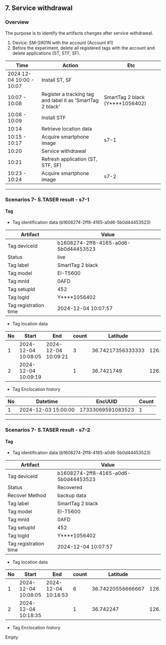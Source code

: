 ## 7. Service withdrawal

### Overview

The purpose is to identify the artifacts changes after service withdrawal.
1. Device: SM-S901N with the account (Account #1)
1. Before the experiment, delete all registered tags with the account and delete applications (ST, STF, SF).


|Time|Action|Etc|
|------|---|---|
|2024 12-04 10:00 - 10:07|Install ST, SF||
|10:07 - 10:08|Register a tracking tag and label it as 'SmartTag 2 black'|SmartTag 2 black (Y****1056402)|
|10:08 - 10:09|Install STF||
|10:14|Retrieve location data||
|10:15 - 10:17|Acquire smartphone image|s7-1|
|10:20|Service withdrawal||
|10:21|Refresh application (ST, STF, SF)||
|10:23 - 10:24|Acquire smartphone image|s7-2|

---

### Scenarios 7- S.TASER result - s7-1

#### Tag
* Tag identification data (b1608274-2ff8-4165-a0d6-5b0d44453523)
  
|Artifact|Value|
|------|---|
|Tag deviceId|b1608274-2ff8-4165-a0d6-5b0d44453523|
|Status|live|
|Tag label|SmartTag 2 black|
|Tag model|EI-T5600|
|Tag mnId|0AFD|
|Tag setupId|452|
|Tag logId|Y****1056402|
|Tag registration time|2024-12-04 10:07:57|

* Tag location data

|No|Start|End|count|Latitude|Longitude|Source|
|--|--|--|--|--|--|--|     
|1|2024-12-04 10:08:05|2024-12-04 10:09:21|3|36.74217356333333|126.98427040666667|app-database.db|
|2|2024-12-04 10:09:19||1|36.7421749|126.9841927|FME_SELECTED_DEVICE.xml|

* Tag Enclocation history

|No|Datetime|EncUUID|Count|
|--|--|--|--|     
|1|2024-12-03 15:00:00|17333069591083523|1|

---

### Scenarios 7- S.TASER result - s7-2

#### Tag
* Tag identification data (b1608274-2ff8-4165-a0d6-5b0d44453523)
  
|Artifact|Value|
|------|---|
|Tag deviceId|b1608274-2ff8-4165-a0d6-5b0d44453523|
|Status|Recovered|
|Recover Method|backup data|
|Tag label|SmartTag 2 black|
|Tag model|EI-T5600|
|Tag mnId|0AFD|
|Tag setupId|452|
|Tag logId|Y****1056402|
|Tag registration time|2024-12-04 10:07:57|

* Tag location data

|No|Start|End|count|Latitude|Longitude|Source|
|--|--|--|--|--|--|--|     
|1|2024-12-04 10:08:05|2024-12-04 10:18:53|6|36.74220556666667|126.98423882833333|app-database.db|
|2|2024-12-04 10:18:35||1|36.742247|126.9841953|Fme.db|

* Tag Enclocation history

Empty



